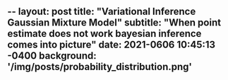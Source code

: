 --
layout: post
title: "Variational Inference Gaussian Mixture Model"
subtitle: "When point estimate does not work bayesian inference comes into picture"
date: 2021-0606 10:45:13 -0400
background: '/img/posts/probability_distribution.png'
---


